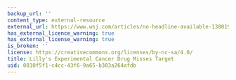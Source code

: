 ```yaml
---
backup_url: ''
content_type: external-resource
external_url: https://www.wsj.com/articles/no-headline-available-1380196087
has_external_licence_warning: true
has_external_license_warning: true
is_broken: ''
license: https://creativecommons.org/licenses/by-nc-sa/4.0/
title: Lilly's Experimental Cancer Drug Misses Target
uid: 0810f5f1-c4cc-43f6-9a65-b383a264afdb
---
```

